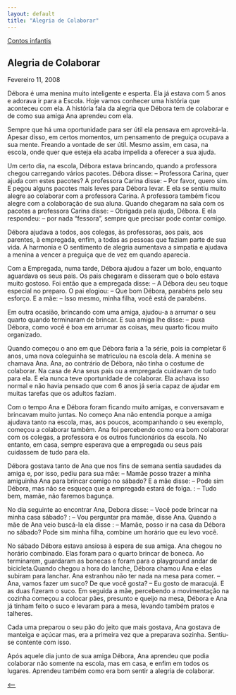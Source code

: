 ```yaml
---
layout: default
title: "Alegria de Colaborar"
--- 
```




[Contos infantis](./)

## Alegria de Colaborar

Fevereiro 11, 2008  
  
Débora é uma menina muito inteligente e esperta. Ela já estava com 5 anos e adorava ir para a Escola. Hoje vamos conhecer uma história que aconteceu com ela. A história fala da alegria que Débora tem de colaborar e de como sua amiga Ana aprendeu com ela.

Sempre que há uma oportunidade para ser útil ela pensava em aproveitá-la. Apesar disso, em certos momentos, um pensamento de preguiça ocupava a sua mente. Freando a vontade de ser útil. Mesmo assim, em casa, na escola, onde quer que esteja ela acaba impelida a oferecer a sua ajuda.

Um certo dia, na escola, Débora estava brincando, quando a professora chegou carregando vários pacotes. Débora disse: – Professora Carina, quer ajuda com estes pacotes? A professora Carina disse: – Por favor, quero sim. E pegou alguns pacotes mais leves para Débora levar. E ela se sentiu muito alegre ao colaborar com a professora Carina. A professora também ficou alegre com a colaboração de sua aluna. Quando chegaram na sala com os pacotes a professora Carina disse: – Obrigada pela ajuda, Débora. E ela respondeu: – por nada “fessora”, sempre que precisar pode contar comigo.

Débora ajudava a todos, aos colegas, às professoras, aos pais, aos parentes, à empregada, enfim, a todas as pessoas que faziam parte de sua vida. A harmonia e O sentimento de alegria aumentava a simpatia e ajudava a menina a vencer a preguiça que de vez em quando aparecia.

Com a Empregada, numa tarde, Débora ajudou a fazer um bolo, enquanto aguardava os seus pais. Os pais chegaram e disseram que o bolo estava muito gostoso. Foi então que a empregada disse: – A Débora deu seu toque especial no preparo. O pai elogiou: – Que bom Débora, parabéns pelo seu esforço. E a mãe: – Isso mesmo, minha filha, você está de parabéns.

Em outra ocasião, brincando com uma amiga, ajudou-a a arrumar o seu quarto quando terminaram de brincar. E sua amiga lhe disse: – puxa Débora, como você é boa em arrumar as coisas, meu quarto ficou muito organizado.

Quando começou o ano em que Débora faria a 1a série, pois ia completar 6 anos, uma nova coleguinha se matriculou na escola dela. A menina se chamava Ana. Ana, ao contrário de Débora, não tinha o costume de colaborar. Na casa de Ana seus pais ou a empregada cuidavam de tudo para ela. E ela nunca teve oportunidade de colaborar. Ela achava isso normal e não havia pensado que com 6 anos já seria capaz de ajudar em muitas tarefas que os adultos faziam.

Com o tempo Ana e Débora foram ficando muito amigas, e conversavam e brincavam muito juntas. No começo Ana não entendia porque a amiga ajudava tanto na escola, mas, aos poucos, acompanhando o seu exemplo, começou a colaborar também. Ana foi percebendo como era bom colaborar com os colegas, a professora e os outros funcionários da escola. No entanto, em casa, sempre esperava que a empregada ou seus pais cuidassem de tudo para ela.

Débora gostava tanto de Ana que nos fins de semana sentia saudades da amiga e, por isso, pediu para sua mãe: – Mamãe posso trazer a minha amiguinha Ana para brincar comigo no sábado? E a mãe disse: – Pode sim Débora, mas não se esqueça que a empregada estará de folga. : – Tudo bem, mamãe, não faremos bagunça.

No dia seguinte ao encontrar Ana, Debora disse: – Você pode brincar na minha casa sábado? : – Vou perguntar pra mamãe, disse Ana. Quando a mãe de Ana veio buscá-la ela disse : – Mamãe, posso ir na casa da Débora no sábado? Pode sim minha filha, combine um horário que eu levo você.

No sábado Débora estava ansiosa à espera de sua amiga. Ana chegou no horário combinado. Elas foram para o quarto brincar de boneca. Ao terminarem, guardaram as bonecas e foram para o playground andar de bicicleta.Quando chegou a hora do lanche, Débora chamou Ana e elas subiram para lanchar. Ana estranhou não ter nada na mesa para comer. – Ana, vamos fazer um suco? De que você gosta? – Eu gosto de maracujá. E as duas fizeram o suco. Em seguida a mãe, percebendo a movimentação na cozinha começou a colocar pães, presunto e queijo na mesa, Débora e Ana já tinham feito o suco e levaram para a mesa, levando também pratos e talheres.

Cada uma preparou o seu pão do jeito que mais gostava, Ana gostava de manteiga e açúcar mas, era a primeira vez que a preparava sozinha. Sentiu-se contente com isso.

Após aquele dia junto de sua amiga Débora, Ana aprendeu que podia colaborar não somente na escola, mas em casa, e enfim em todos os lugares. Aprendeu também como era bom sentir a alegria de colaborar.

[<--](./)